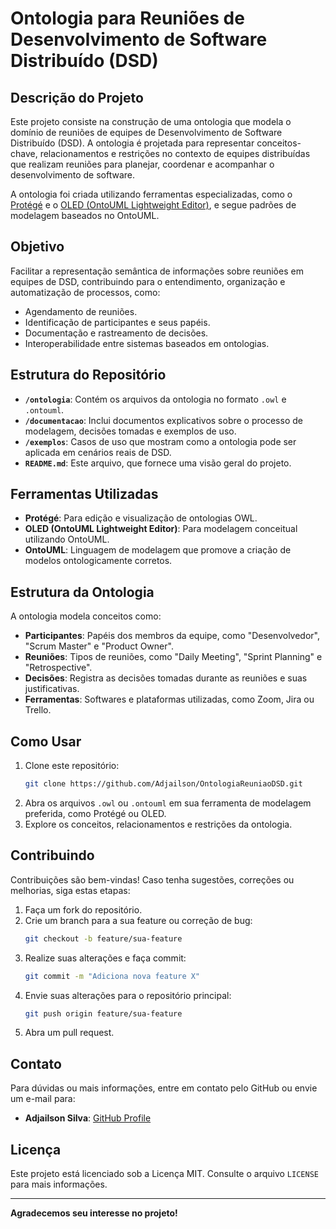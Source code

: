 # Ontologia para Reuniões de Desenvolvimento de Software Distribuído (DSD)

## Descrição do Projeto
Este projeto consiste na construção de uma ontologia que modela o domínio de reuniões de equipes de Desenvolvimento de Software Distribuído (DSD). A ontologia é projetada para representar conceitos-chave, relacionamentos e restrições no contexto de equipes distribuídas que realizam reuniões para planejar, coordenar e acompanhar o desenvolvimento de software.

A ontologia foi criada utilizando ferramentas especializadas, como o [Protégé](https://protege.stanford.edu/) e o [OLED (OntoUML Lightweight Editor)](https://ontouml.org/), e segue padrões de modelagem baseados no OntoUML.

## Objetivo
Facilitar a representação semântica de informações sobre reuniões em equipes de DSD, contribuindo para o entendimento, organização e automatização de processos, como:

- Agendamento de reuniões.
- Identificação de participantes e seus papéis.
- Documentação e rastreamento de decisões.
- Interoperabilidade entre sistemas baseados em ontologias.

## Estrutura do Repositório
- **`/ontologia`**: Contém os arquivos da ontologia no formato `.owl` e `.ontouml`.
- **`/documentacao`**: Inclui documentos explicativos sobre o processo de modelagem, decisões tomadas e exemplos de uso.
- **`/exemplos`**: Casos de uso que mostram como a ontologia pode ser aplicada em cenários reais de DSD.
- **`README.md`**: Este arquivo, que fornece uma visão geral do projeto.

## Ferramentas Utilizadas
- **Protégé**: Para edição e visualização de ontologias OWL.
- **OLED (OntoUML Lightweight Editor)**: Para modelagem conceitual utilizando OntoUML.
- **OntoUML**: Linguagem de modelagem que promove a criação de modelos ontologicamente corretos.

## Estrutura da Ontologia
A ontologia modela conceitos como:

- **Participantes**: Papéis dos membros da equipe, como "Desenvolvedor", "Scrum Master" e "Product Owner".
- **Reuniões**: Tipos de reuniões, como "Daily Meeting", "Sprint Planning" e "Retrospective".
- **Decisões**: Registra as decisões tomadas durante as reuniões e suas justificativas.
- **Ferramentas**: Softwares e plataformas utilizadas, como Zoom, Jira ou Trello.

## Como Usar
1. Clone este repositório:
   ```bash
   git clone https://github.com/Adjailson/OntologiaReuniaoDSD.git
   ```
2. Abra os arquivos `.owl` ou `.ontouml` em sua ferramenta de modelagem preferida, como Protégé ou OLED.
3. Explore os conceitos, relacionamentos e restrições da ontologia.

## Contribuindo
Contribuições são bem-vindas! Caso tenha sugestões, correções ou melhorias, siga estas etapas:

1. Faça um fork do repositório.
2. Crie um branch para a sua feature ou correção de bug:
   ```bash
   git checkout -b feature/sua-feature
   ```
3. Realize suas alterações e faça commit:
   ```bash
   git commit -m "Adiciona nova feature X"
   ```
4. Envie suas alterações para o repositório principal:
   ```bash
   git push origin feature/sua-feature
   ```
5. Abra um pull request.

## Contato
Para dúvidas ou mais informações, entre em contato pelo GitHub ou envie um e-mail para:
- **Adjailson Silva**: [GitHub Profile](https://github.com/Adjailson)

## Licença
Este projeto está licenciado sob a Licença MIT. Consulte o arquivo `LICENSE` para mais informações.

---

**Agradecemos seu interesse no projeto!**
